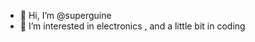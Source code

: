 - 👋 Hi, I’m @superguine
- 👀 I’m interested in electronics , and a little bit in coding 

<!---
superguine/superguine is a ✨ special ✨ repository because its `README.md` (this file) appears on your GitHub profile.
You can click the Preview link to take a look at your changes.
--->
